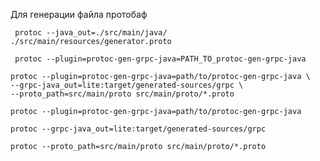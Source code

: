 Для генерации файла протобаф
```shell
 protoc --java_out=./src/main/java/ ./src/main/resources/generator.proto
```
```shell
 protoc --plugin=protoc-gen-grpc-java=PATH_TO_protoc-gen-grpc-java
```

```shell
protoc --plugin=protoc-gen-grpc-java=path/to/protoc-gen-grpc-java \
--grpc-java_out=lite:target/generated-sources/grpc \
--proto_path=src/main/proto src/main/proto/*.proto
```


```shell
protoc --plugin=protoc-gen-grpc-java=path/to/protoc-gen-grpc-java 
```
```shell
protoc --grpc-java_out=lite:target/generated-sources/grpc 
```
```shell
protoc --proto_path=src/main/proto src/main/proto/*.proto
```

